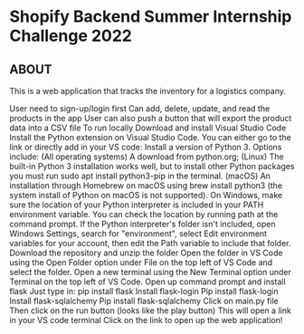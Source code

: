# Shopify Backend Summer Internship Challenge 2022
## ABOUT 
This is a web application that tracks the inventory for a logistics company.

User need to sign-up/login first 
Can add, delete, update, and read the products in the app
User can also push a button that will export the product data into a CSV file
To run locally
Download and install Visual Studio Code
Install the Python extension on Visual Studio Code. You can either go to the link or directly add in your VS code:
Install a version of Python 3. Options include:
(All operating systems) A download from python.org;
(Linux) The built-in Python 3 installation works well, but to install other Python packages you must run sudo apt install python3-pip in the terminal.
(macOS) An installation through Homebrew on macOS using brew install python3 (the system install of Python on macOS is not supported).
On Windows, make sure the location of your Python interpreter is included in your PATH environment variable. You can check the location by running path at the command prompt. If the Python interpreter's folder isn't included, open Windows Settings, search for "environment", select Edit environment variables for your account, then edit the Path variable to include that folder.
Download the repository and unzip the folder
Open the folder in VS Code using the Open Folder option under File on the top left of VS Code and select the folder.
Open a new terminal using the New Terminal option under Terminal on the top left of VS Code.
Open up command prompt and install flask 
Just type in: pip install flask
Install flask-login
Pip install flask-login
Install flask-sqlalchemy
Pip install flask-sqlalchemy
Click on main.py file
Then click on the run button (looks like the play button)
This will open a link in your VS code terminal 
Click on the link to open up the web application!

